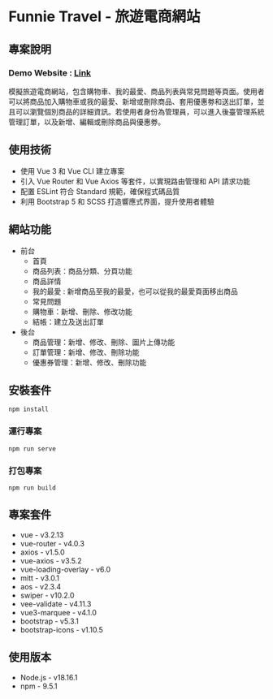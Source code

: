 # Funnie Travel - 旅遊電商網站

## 專案說明
### Demo Website : [Link](https://cywcarrie.github.io/funnietravel/#/)

模擬旅遊電商網站，包含購物車、我的最愛、商品列表與常見問題等頁面。使用者可以將商品加入購物車或我的最愛、新增或刪除商品、套用優惠劵和送出訂單，並且可以瀏覽個別商品的詳細資訊。若使用者身份為管理員，可以進入後臺管理系統管理訂單，以及新增、編輯或刪除商品與優惠劵。

## 使用技術
- 使用 Vue 3 和 Vue CLI 建立專案
- 引入 Vue Router 和 Vue Axios 等套件，以實現路由管理和 API 請求功能
- 配置 ESLint 符合 Standard 規範，確保程式碼品質
- 利用 Bootstrap 5 和 SCSS 打造響應式界面，提升使用者體驗

## 網站功能
- 前台
   - 首頁
   - 商品列表：商品分類、分頁功能
   - 商品詳情
   - 我的最愛 : 新增商品至我的最愛，也可以從我的最愛頁面移出商品
   - 常見問題
   - 購物車：新增、刪除、修改功能
   - 結帳：建立及送出訂單
- 後台
   - 商品管理：新增、修改、刪除、圖片上傳功能
   - 訂單管理：新增、修改、刪除功能
   - 優惠券管理：新增、修改、刪除功能

## 安裝套件
```
npm install
```

### 運行專案
```
npm run serve
```

### 打包專案
```
npm run build
```

## 專案套件
- vue - v3.2.13
- vue-router - v4.0.3
- axios - v1.5.0
- vue-axios - v3.5.2
- vue-loading-overlay - v6.0
- mitt - v3.0.1
- aos - v2.3.4
- swiper - v10.2.0
- vee-validate - v4.11.3
- vue3-marquee - v4.1.0
- bootstrap - v5.3.1
- bootstrap-icons - v1.10.5

## 使用版本
- Node.js - v18.16.1
- npm - 9.5.1

